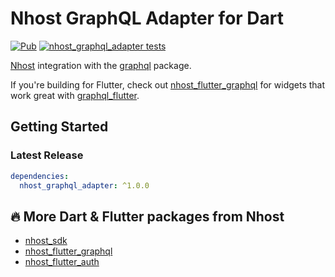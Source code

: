 # Nhost GraphQL Adapter for Dart

[![Pub](https://img.shields.io/pub/v/nhost_graphql_adapter)](https://pub.dev/packages/nhost_graphql_adapter)
[![nhost_graphql_adapter tests](https://github.com/nhost/nhost-dart/actions/workflows/test.nhost_graphql_adapter.yaml/badge.svg)](https://github.com/nhost/nhost-dart/actions/workflows/test.nhost_graphql_adapter.yaml)

[Nhost](https://nhost.io) integration with the
[graphql](https://pub.dev/packages/graphql) package.

If you're building for Flutter, check out
[nhost_flutter_graphql](https://pub.dev/packages/nhost_flutter_graphql)
for widgets that work great with
[graphql_flutter](https://pub.dev/packages/graphql_flutter).

## Getting Started
### Latest Release

```yaml
dependencies:
  nhost_graphql_adapter: ^1.0.0
```

## 🔥 More Dart & Flutter packages from Nhost

* [nhost_sdk](https://pub.dev/packages/nhost_sdk)
* [nhost_flutter_graphql](https://pub.dev/packages/nhost_flutter_graphql)
* [nhost_flutter_auth](https://pub.dev/packages/nhost_flutter_auth)
